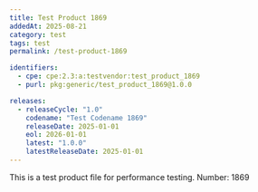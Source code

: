 ```yaml
---
title: Test Product 1869
addedAt: 2025-08-21
category: test
tags: test
permalink: /test-product-1869

identifiers:
  - cpe: cpe:2.3:a:testvendor:test_product_1869
  - purl: pkg:generic/test_product_1869@1.0.0

releases:
  - releaseCycle: "1.0"
    codename: "Test Codename 1869"
    releaseDate: 2025-01-01
    eol: 2026-01-01
    latest: "1.0.0"
    latestReleaseDate: 2025-01-01
---
```


This is a test product file for performance testing. Number: 1869
